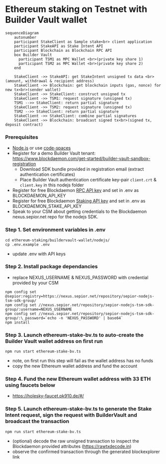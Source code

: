 
# Ethereum staking on Testnet with Builder Vault wallet

```mermaid
sequenceDiagram
    autonumber
    participant StakeClient as Sample stake<br> client application
    participant StakeAPI as Stake Intent API
    participant Blockchain as Blockchain RPC API
    box Builder Vault
      participant TSM1 as MPC Wallet <br>(private key share 1)
      participant TSM2 as MPC Wallet <br>(private key share 2)
    end

    StakeClient ->> StakeAPI: get StakeIntent unsigned tx data <br>(amount, withdrawal & recipient address)
    StakeClient ->> Blockchain: get blockchain inputs (gas, nonce) for new tx<br>(sender wallet)
    StakeClient ->> StakeClient: construct unsigned tx
    StakeClient ->> TSM1: request signature (unsigned tx)
    TSM1 -->> StakeClient: return partial signature
    StakeClient ->> TSM2: request signature (unsigned tx)
    TSM2 -->> StakeClient: return partial signature
    StakeClient ->> StakeClient: combine partial signatures
    StakeClient ->> Blockchain: broadcast signed tx<br>(signed tx, deposit contract)
```

### Prerequisites
  - [Node.js](https://nodejs.org/en/download/package-manager) or use [code-spaces](https://codespaces.new/Blockdaemon/demo-buildervault-stakingAPI?quickstart=1)
  - Register for a demo Builder Vault tenant: https://www.blockdaemon.com/get-started/builder-vault-sandbox-registration
    - Download SDK bundle provided in registration email (extract authentication certificates)
    - Place Builder Vault authentication certificate key-pair `client.crt` & `client.key` in this nodejs folder
  - Register for free Blockdaemon [RPC API key](https://docs.blockdaemon.com/reference/get-started-rpc#step-1-sign-up-for-an-api-key) and set in .env as BLOCKDAEMON_API_KEY
  - Register for free Blockdaemon [Staking API key](https://docs.blockdaemon.com/reference/get-started-staking-api#step-1-sign-up-for-an-api-key) and set in .env as BLOCKDAEMON_STAKE_API_KEY
  - Speak to your CSM about getting credentials to the Blockdaemon nexus.sepior.net repo for the nodejs SDK.

### Step 1. Set environment variables in .env
```shell
cd ethereum-staking/buildervault-wallet/nodejs/
cp .env.example .env
```
- update .env with API keys

### Step 2. Install package dependancies
- replace NEXUS_USERNAME & NEXUS_PASSWORD with credential provided by your CSM
```shell
npm config set @sepior:registry=https://nexus.sepior.net/repository/sepior-nodejs-tsm-sdk-group/
npm config set //nexus.sepior.net/repository/sepior-nodejs-tsm-sdk-group/:username=NEXUS_USERNAME
npm config set //nexus.sepior.net/repository/sepior-nodejs-tsm-sdk-group/:\_password=`echo -n 'NEXUS_PASSWORD' | base64`
npm install
```

### Step 3. Launch ethereum-stake-bv.ts to auto-create the Builder Vault wallet address on first run
```shell
npm run start ethereum-stake-bv.ts
```
- note, on first run this step will fail as the wallet address has no funds
- copy the new Ethereum wallet address and fund the account

### Step 4. Fund the new Ethereum wallet address with 33 ETH using faucets below
  - https://holesky-faucet.pk910.de/#/

### Step 5. Launch ethereum-stake-bv.ts to generate the Stake Intent request, sign the request with BuilderVault and broadcast the transaction
```shell
npm run start ethereum-stake-bv.ts
```
- (optional) decode the raw unsigned transaction to inspect the Blockdaemon provided attributes (https://rawtxdecode.in)
- observe the confirmed transaction through the generated blockexplorer link
